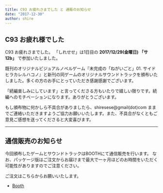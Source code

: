 ```yaml
---
title: C93 お疲れさまでした と 通販のお知らせ
date: "2017-12-30"
author: shire
---
```


## C93 お疲れ様でした

C93 お疲れさまでした。
「しれせせ」は1日目の **2017/12/29(金曜日) 「サ12b」** で参加いたしました。

既刊のオリジナルビジュアルノベルゲーム『未完成の「ねがいごと」01. サイドヒラカレルハコノ』と新刊の同ゲームのオリジナルサウンドトラックを頒布いたしました。多くの方のお手にとっていただき感謝感謝でございます。

「続編楽しみにしています」と言ってくださる方もいたりで嬉しい限りです。続編へのモチベーションになります。ありがとうございます。

もし頒布物に何かしら不具合がありましたら、shiresese@gmail(dot)com ままでご連絡いただきますようご協力お願いいたします。また、不具合がなくともご意見ご感想を送ってくださると大変喜びます。

---

## 通信販売のお知らせ
今回頒布したゲームとサウンドトラックはBOOTHにて通信販売を行います。
なお、パッケージ版はご注文からお届けまで最大で一ヶ月ほどのお時間をいただく可能性がありますのでご注意ください。

ご注文はこちらからお願いいたします。
* [Booth](https://seseri.booth.pm/items/593930)